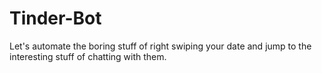 # Tinder-Bot
Let's automate the boring stuff of right swiping your date and jump to the interesting stuff of chatting with them.

